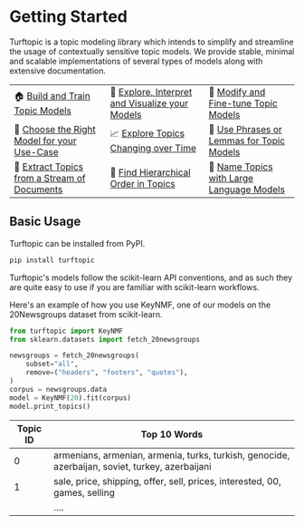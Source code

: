 # Getting Started

Turftopic is a topic modeling library which intends to simplify and streamline the usage of contextually sensitive topic models.
We provide stable, minimal and scalable implementations of several types of models along with extensive documentation.

<center>

| | | |
| - | - | - |
|   :house: [Build and Train Topic Models](model_definition_and_training.md) |  :art: [Explore, Interpret and Visualize your Models](model_interpretation.md) | :wrench: [Modify and Fine-tune Topic Models](finetuning.md) |
|  :pushpin:  [Choose the Right Model for your Use-Case](model_overview.md) |  :chart_with_upwards_trend: [Explore Topics Changing over Time](dynamic.md)   |  :newspaper: [Use Phrases or Lemmas for Topic Models](vectorizers.md) |
| :ocean: [Extract Topics from a Stream of Documents](online.md) |  :evergreen_tree: [Find Hierarchical Order in Topics](hierarchical.md) |  :whale: [Name Topics with Large Language Models](namers.md) |

</center>

## Basic Usage

Turftopic can be installed from PyPI.

```bash
pip install turftopic
```

Turftopic's models follow the scikit-learn API conventions, and as such they are quite easy to use if you are familiar with
scikit-learn workflows.

Here's an example of how you use KeyNMF, one of our models on the 20Newsgroups dataset from scikit-learn.

```python
from turftopic import KeyNMF
from sklearn.datasets import fetch_20newsgroups

newsgroups = fetch_20newsgroups(
    subset="all",
    remove=("headers", "footers", "quotes"),
)
corpus = newsgroups.data
model = KeyNMF(20).fit(corpus)
model.print_topics()
```

<center>

| Topic ID | Top 10 Words                                                                                    |
| -------- | ----------------------------------------------------------------------------------------------- |
|        0 | armenians, armenian, armenia, turks, turkish, genocide, azerbaijan, soviet, turkey, azerbaijani |
|        1 | sale, price, shipping, offer, sell, prices, interested, 00, games, selling                      |
|         | ....                                |

</center>



